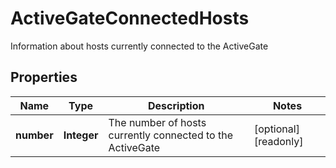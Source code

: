 

# ActiveGateConnectedHosts

Information about hosts currently connected to the ActiveGate

## Properties

| Name | Type | Description | Notes |
|------------ | ------------- | ------------- | -------------|
|**number** | **Integer** | The number of hosts currently connected to the ActiveGate |  [optional] [readonly] |




